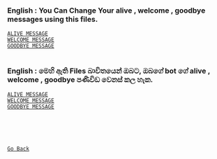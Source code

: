 ### English : You Can Change Your alive , welcome , goodbye messages using this files.

[`ALIVE MESSAGE`](/MESSAGES/ALIVE_MESSAGE.txt) <br>
[`WELCOME MESSAGE`](/MESSAGES/WELCOME_MESSAGE.txt)<br>
[`GOODBYE MESSAGE`](/MESSAGES/GOODBYE_MESSAGE.txt)<br><br>

### English : මෙහි ඇති Files බාවිතයෙන් ඔබට, ඔබගේ bot ගේ alive , welcome , goodbye පණිවිඩ වෙනස් කල හැක.

[`ALIVE MESSAGE`](/MESSAGES/ALIVE_MESSAGE.txt) <br>
[`WELCOME MESSAGE`](/MESSAGES/WELCOME_MESSAGE.txt)<br>
[`GOODBYE MESSAGE`](/MESSAGES/GOODBYE_MESSAGE.txt)<br><br><br><br><br>


[`Go Back`](/README.md)
